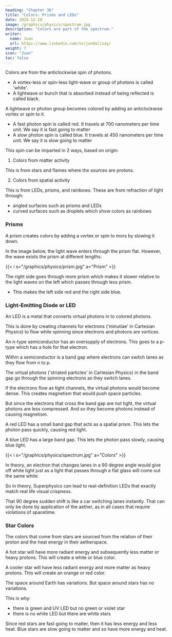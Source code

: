 ```yaml
---
heading: "Chapter 3b"
title: "Colors: Prisms and LEDs"
date: 2024-12-28
image: /graphics/physics/spectrum.jpg
description: "Colors are part of the spectrum."
writer:
  name: Juan
  url: https://www.linkedin.com/in/jundalisay/
weight: 7
icon: "Juan"
toc: false
---
```



<!-- Colors are produced by the variations in wavelength relative to others. 

White light has many wavelengths of ranging from  -->

Colors are from the anticlockwise spin of photons. 
- A vortex-less or spin-less light-wave or group of photons is called 'white'.
- A lightwave or bunch that is absorbed instead of being reflected is called black.

A lightwave or photon group becomes colored by adding an anticlockwise vortex or spin to it. 
- A fast photon spin is called red. It travels at 700 nanometers per time unit. We say it is fast going to matter
- A slow photon spin is called blue. It travels at 450 nanometers per time unit. We say it is slow going to matter


This spin can be imparted in 2 ways, based on origin:

1. Colors from matter activity

This is from stars and flames where the sources are protons. 

<!-- This is known as spectral lines.   -->

2. Colors from spatial activity 

This is from LEDs, prisms, and rainbows. These are from refraction of light through:

- angled surfaces such as prisms and LEDs
- curved surfaces such as droplets which show colors as rainbows


### Prisms

A prism creates colors by adding a vortex or spin to mors by slowing it down. 

In the image below, the light wave enters through the prism flat. However, the wave exists the prism at different lengths. 

{{< i s="/graphics/physics/prism.jpg" a="Prism" >}}


The right side goes through more prism which makes it slower relative to the light waves on the left which passes through less prism. 
- This makes the left side red and the right side blue.


### Light-Emitting Diode or LED 


An LED is a metal that converts virtual photons in to colored photons. 

This is done by creating channels for electrons ('minutiae' in Cartesian Physics) to flow while spinning since electrons and photons are vortices. 

An n-type semiconductor has an oversupply of electrons. This goes to a p-type which has a hole for that electron. 

Within a semiconductor is a band gap where electrons can switch lanes as they flow from n to p. 

The virtual photons ('striated particles' in Cartesian Physics) in the band gap go through the spinning electrons as they switch lanes.

If the electrons flow as tight channels, the virtual photons would become dense. This creates magnetism that would push space particles.  

But since the electrons that cross the band gap are not tight, the virtual photons are less compressed. And so they become photons instead of causing magnetism.

A red LED has a small band gap that acts as a spatial prism. This lets the photon pass quickly, causing red light. 

A blue LED has a large band gap. This lets the photon pass slowly, causing blue light. 

{{< i s="/graphics/physics/spectrum.jpg" a="Colors" >}}

In theory, an electron that changes lanes in a 90 degree angle would give off white light just as a light that passes through a flat glass will come out the same white. 

So in theory, Superphysics can lead to real-definition LEDs that exactly match real life visual crispness. 

That 90 degree sudden shift is like a car switching lanes instantly. That can only be done by application of the aether, as in all cases that require violations of spacetime.



### Star Colors

The colors that come from stars are sourced from the relation of their proton and the heat energy in their aetherspace. 

A hot star will have more radiant energy and subsequently less matter or heavy protons. This will create a white or blue color.

A cooler star will have less radiant energy and more matter as heavy protons. This will create an orange or red color.

<!-- The colors are are combination of rotational and linear speed. 

Passing through dense space makes the light corpuscles move forward at different linear speeds. These differences make them rotate relative to each other. 

The rotation is seen as wavelengths. 

Energy is related to brightness, not color. Energy is 1st Element. Color is 2nd Element (space).  -->


The space around Earth has variations. But space around stars has no variations.

This is why:
- there is green and UV LED but no green or violet star
- there is no white LED but there are white stars


Since red stars are fast going to matter, then it has less energy and less heat. Blue stars are slow going to matter and so have more energy and heat. 
